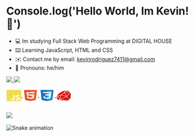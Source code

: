 # Console.log('Hello World, Im Kevin!👋')

- 💻 Im studying Full Stack Web Programming at DIGITAL HOUSE
- ⌨️ Learning JavaScript, HTML and CSS
- ✉️ Contact me by email: kevinrodriguez7411@gmail.com
- 👨 Pronouns: he/him

<div>
  <a href="https://github.com/JustKevinn">
  <img height="180em" src="https://github-readme-stats.vercel.app/api?username=JustKevinn&show_icons=true&theme=dracula&include_all_commits=true&count_private=true"/>
  <img height="180em" src="https://github-readme-stats.vercel.app/api/top-langs/?username=JustKevinn&layout=compact&langs_count=7&theme=dracula"/>
</div>
  
  </div>
<div style="display: inline_block"><br>
  <img align="center" alt="Rafa-Js" height="30" width="40" src="https://raw.githubusercontent.com/devicons/devicon/master/icons/javascript/javascript-plain.svg">
  <img align="center" alt="Rafa-HTML" height="30" width="40" src="https://raw.githubusercontent.com/devicons/devicon/master/icons/html5/html5-original.svg">
  <img align="center" alt="Rafa-CSS" height="30" width="40" src="https://raw.githubusercontent.com/devicons/devicon/master/icons/css3/css3-original.svg">
    <img align="center" alt="Rafa-Ruby" height ="30" width="40"src="https://raw.githubusercontent.com/devicons/devicon/1119b9f84c0290e0f0b38982099a2bd027a48bf1/icons/ruby/ruby-plain.svg"
  <img align="right" alt="Rafa-pic" height="200" style="border-radius:50px;" src="http://pbs.twimg.com/media/EzMeKryVgAMrkQC.jpg">
</div>

##

 <div>
  <a href="https://www.instagram.com/_imjustkevin_/" target="_blank"><img src="https://img.shields.io/badge/-Instagram-%23E4405F?style=for-the-badge&logo=instagram&logoColor=white" target="_blank"></a>
</div>

![Snake animation](https://github.com/JustKevinn/JustKevinn/blob/output/github-contribution-grid-snake.svg)

